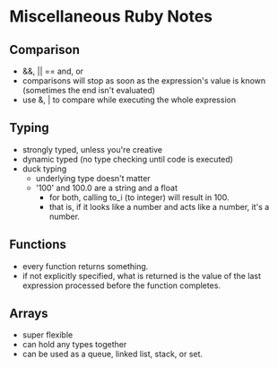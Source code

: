 # Miscellaneous Ruby Notes

## Comparison
  * &&, || == and, or
  * comparisons will stop as soon as the expression's value is known (sometimes the end isn't evaluated)
  * use &, | to compare while executing the whole expression

## Typing
  * strongly typed, unless you're creative
  * dynamic typed (no type checking until code is executed)
  * duck typing
    - underlying type doesn't matter
    - '100' and 100.0 are a string and a float
      * for both, calling to_i (to integer) will result in 100.
      * that is, if it looks like a number and acts like a number, it's a number.

## Functions
  * every function returns something.
  * if not explicitly specified, what is returned is the value of the last expression processed before the function completes.

## Arrays
  * super flexible
  * can hold any types together
  * can be used as a queue, linked list, stack, or set. 
